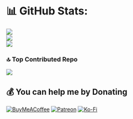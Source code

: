 # 📊 GitHub Stats:
![](https://github-readme-stats.vercel.app/api?username=harunabdullahrakin&theme=dark&hide_border=false&include_all_commits=false&count_private=false)<br/>
![](https://nirzak-streak-stats.vercel.app/?user=harunabdullahrakin&theme=dark&hide_border=false)<br/>
![](https://github-readme-stats.vercel.app/api/top-langs/?username=harunabdullahrakin&theme=dark&hide_border=false&include_all_commits=false&count_private=false&layout=compact)

### 🔝 Top Contributed Repo
![](https://github-contributor-stats.vercel.app/api?username=harunabdullahrakin&limit=5&theme=dark&combine_all_yearly_contributions=true)

  ## 💰 You can help me by Donating
  [![BuyMeACoffee](https://img.shields.io/badge/Buy%20Me%20a%20Coffee-ffdd00?style=for-the-badge&logo=buy-me-a-coffee&logoColor=black)](https://buymeacoffee.com/harunabdullahrakin) [![Patreon](https://img.shields.io/badge/Patreon-F96854?style=for-the-badge&logo=patreon&logoColor=white)](https://patreon.com/harunabdullahrakin) [![Ko-Fi](https://img.shields.io/badge/Ko--fi-F16061?style=for-the-badge&logo=ko-fi&logoColor=white)](https://ko-fi.com/harunabdullah) 

  

